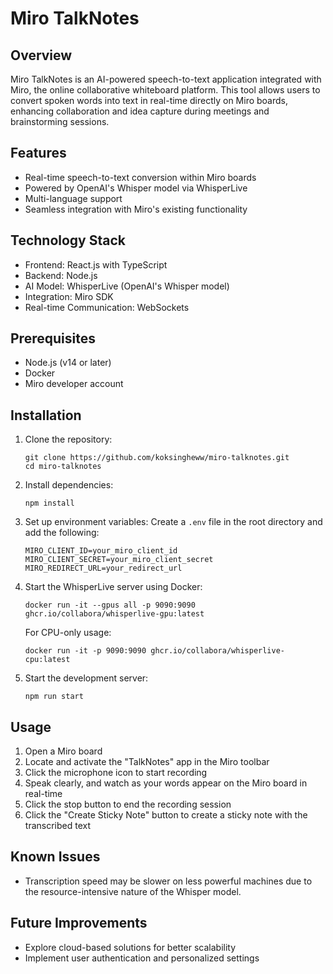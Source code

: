 # Miro TalkNotes

## Overview

Miro TalkNotes is an AI-powered speech-to-text application integrated with Miro, the online collaborative whiteboard platform. This tool allows users to convert spoken words into text in real-time directly on Miro boards, enhancing collaboration and idea capture during meetings and brainstorming sessions.

## Features

- Real-time speech-to-text conversion within Miro boards
- Powered by OpenAI's Whisper model via WhisperLive
- Multi-language support
- Seamless integration with Miro's existing functionality

## Technology Stack

- Frontend: React.js with TypeScript
- Backend: Node.js
- AI Model: WhisperLive (OpenAI's Whisper model)
- Integration: Miro SDK
- Real-time Communication: WebSockets

## Prerequisites

- Node.js (v14 or later)
- Docker
- Miro developer account

## Installation

1. Clone the repository:

   ```
   git clone https://github.com/koksingheww/miro-talknotes.git
   cd miro-talknotes
   ```

2. Install dependencies:

   ```
   npm install
   ```

3. Set up environment variables:
   Create a `.env` file in the root directory and add the following:

   ```
   MIRO_CLIENT_ID=your_miro_client_id
   MIRO_CLIENT_SECRET=your_miro_client_secret
   MIRO_REDIRECT_URL=your_redirect_url
   ```

4. Start the WhisperLive server using Docker:

   ```
   docker run -it --gpus all -p 9090:9090 ghcr.io/collabora/whisperlive-gpu:latest
   ```

   For CPU-only usage:

   ```
   docker run -it -p 9090:9090 ghcr.io/collabora/whisperlive-cpu:latest
   ```

5. Start the development server:
   ```
   npm run start
   ```

## Usage

1. Open a Miro board
2. Locate and activate the "TalkNotes" app in the Miro toolbar
3. Click the microphone icon to start recording
4. Speak clearly, and watch as your words appear on the Miro board in real-time
5. Click the stop button to end the recording session
6. Click the "Create Sticky Note" button to create a sticky note with the transcribed text

## Known Issues

- Transcription speed may be slower on less powerful machines due to the resource-intensive nature of the Whisper model.

## Future Improvements

- Explore cloud-based solutions for better scalability
- Implement user authentication and personalized settings
